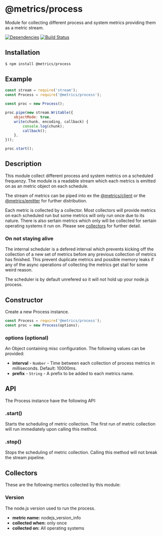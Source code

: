 # @metrics/process

Module for collecting different process and system metrics providing them as a metric stream.

[![Dependencies](https://img.shields.io/david/metrics-js/process.svg?style=flat-square)](https://david-dm.org/metrics-js/process)
[![Build Status](http://img.shields.io/travis/metrics-js/process/master.svg?style=flat-square)](https://travis-ci.org/metrics-js/process)

## Installation

```bash
$ npm install @metrics/process
```

## Example

```js
const stream = require('stream');
const Process = require('@metrics/process');

const proc = new Process();

proc.pipe(new stream.Writable({
    objectMode: true,
    write(chunk, encoding, callback) {
        console.log(chunk);
        callback();
    },
}));

proc.start();
```

## Description

This module collect different process and system metrics on a scheduled frequenzy. The module is
a readable stream which each metrics is emitted on as an metric object on each schedule.

The stream of metrics can be piped into ex the [@metrics/client](https://github.com/metrics-js/client)
or the [@metrics/emitter](https://github.com/metrics-js/emitter) for further distribution.

Each metric is collected by a collector. Most collectors will provide metrics on each scheduled
run but some metrics will only run once due to its nature. There is also sertain metrics which
only will be collected for sertain operating systems it run on. Please see [collectors](#collectors)
for further detail.

### On not staying alive

The internal scheduler is a defered interval which prevents kicking off the collection of a new set of
metrics before any previous collection of metrics has finished. This prevent duplicate metrics and possible
memory leaks if any of the async operations of collecting the metrics get stail for some weird
reason.

The scheduler is by default unrefered so it will not hold up your node.js process.

## Constructor

Create a new Process instance.

```js
const Process = require('@metrics/process');
const proc = new Process(options);
```

### options (optional)

An Object containing misc configuration. The following values can be provided:

 * **interval** - `Number` - Time between each collection of process metrics in milliseconds. Default: 10000ms.
 * **prefix** - `String` - A prefix to be added to each metrics name.

## API

The Process instance have the following API:

### .start()

Starts the scheduling of metric collection. The first run of metric collection will run immediately
upon calling this method.

### .stop()

Stops the scheduling of metric collection. Calling this method will not break the stream pipeline.

## Collectors

These are the following mertics collected by this module:

### Version

The node.js version used to run the process.

 * **metric name:** nodejs_version_info
 * **collected when:** only once
 * **collected on:** All operating systems

